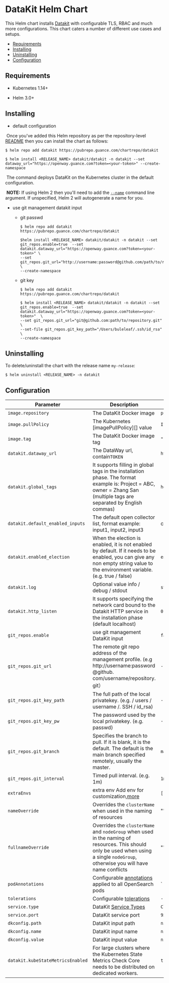 # DataKit Helm Chart

This Helm chart installs [Datakit](https://github.com/GuanceCloud/datakit) with configurable TLS, RBAC and much more configurations. This chart caters a number of different use cases and setups.

- [Requirements](#requirements)
- [Installing](#installing)
- [Uninstalling](#uninstalling)
- [Configuration](#configuration)

## Requirements

- Kubernetes 1.14+

- Helm 3.0+

  

## Installing

- default configuration

​	Once you've added this Helm repository as per the repository-level [README](../../README.md#installing) then you can install the chart as follows:

 ```shell
$ helm repo add datakit https://pubrepo.guance.com/chartrepo/datakit
 
$ helm install <RELEASE_NAME> datakit/datakit -n datakit --set dataway_url="https://openway.guance.com?token=<your-token>" --create-namespace 
 ```

​	The command deploys DataKit on the Kubernetes cluster in the default configuration.

​	**NOTE:** If using Helm 2 then you'll need to add the [`--name`](https://v2.helm.sh/docs/helm/#options-21) command line argument. If unspecified, Helm 2 will autogenerate a name for you.

- use git management datakit input
  - git passwd
  
    ```
    $ helm repo add datakit https://pubrepo.guance.com/chartrepo/datakit
    
    $helm install <RELEASE_NAME> datakit/datakit -n datakit --set git_repos.enable=true  --set datakit.dataway_url="https://openway.guance.com?token=<your-token>" \
    --set git_repos.git_url="http://username:password@github.com/path/to/repository.git" \
    --create-namespace 
    ```
  
  - git key
  
    ```
    $ helm repo add datakit https://pubrepo.guance.com/chartrepo/datakit
    
    $ helm install <RELEASE_NAME> datakit/datakit -n datakit --set git_repos.enable=true  --set datakit.dataway_url="https://openway.guance.com?token=<your-token>"  \
    --set git_repos.git_url="git@github.com:path/to/repository.git" \
    --set-file git_repos.git_key_path="/Users/buleleaf/.ssh/id_rsa" \
    --create-namespace 
    ```
    
    

## Uninstalling
To delete/uninstall the chart with the release name `my-release`:

```shell
$ helm uninstall <RELEASE_NAME> -n datakit
```

## Configuration

| Parameter                | Description                                                  | Default                                                      | Required |
| ------------------------ | ------------------------------------------------------------ | ------------------------------------------------------------ | -------- |
| `image.repository`       | The DataKit Docker image                                     | `pubrepo.guance.com/chartrepo/datakit`                      | `true`   |
| `image.pullPolicy`       | The Kubernetes [imagePullPolicy][] value                     | `IfNotPresent`                                               |          |
| `image.tag`              | The DataKit Docker image tag                                 | `""`                                                         |          |
| `datakit.dataway_url`            | The DataWay url, contain`TOKEN`                              | `https://openway.guance.com?token=<your-token>`              | `true`   |
| `datakit.global_tags`            | It supports filling in global tags in the installation phase. The format example is: Project = ABC, owner = Zhang San (multiple tags are separated by English commas) | `host=__datakit_hostname,host_ip=__datakit_ip`               |          |
| `datakit.default_enabled_inputs` | The default open collector list, format example: input1, input2, input3 | cpu,disk,diskio,mem,swap,system,hostobject,net,host_processes,container |          |
| `datakit.enabled_election`       | When the election is enabled, it is not enabled by default. If it needs to be enabled, you can give any non empty string value to the environment variable. (e.g. true / false) | `enable`                                                     |          |
| `datakit.log`                    | Optional value info / debug / stdout                         | `stdout`                                                     |          |
| `datakit.http_listen`            | It supports specifying the network card bound to the Datakit HTTP service in the installation phase (default localhost) | `0.0.0.0:9529`                                               |          |
| `git_repos.enable`       | use git management DataKit input                             | `false`                                                      |          |
| `git_repos.git_url`      | The remote git repo address of the management profile. (e.g http://username:password @github. com/username/repository. git） | `-`                                                          |          |
| `git_repos.git_key_path` | The full path of the local privatekey. (e.g. / users / username /. SSH / id_rsa) | `-`                                                          |          |
| `git_repos.git_key_pw`   | The password used by the local privatekey. (e.g. passwd)     | `-`                                                          |          |
| `git_repos.git_branch`   | Specifies the branch to pull. If it is blank, it is the default. The default is the main branch specified remotely, usually the master. | `master`                                                     |          |
| `git_repos.git_interval` | Timed pull interval. (e.g. 1m)                               | `1m`                                                         |          |
| `extraEnvs`              | extra env Add env for customization,[more](https://www.yuque.com/dataflux/datakit/datakit-install#f9858758) | `[]`                                                         |          |
| `nameOverride`           | Overrides the `clusterName` when used in the naming of resources | ""                                                           |          |
| `fullnameOverride`       | Overrides the `clusterName` and `nodeGroup` when used in the naming of resources. This should only be used when using a single `nodeGroup`, otherwise you will have name conflicts | ""                                                           |          |
| `podAnnotations`         | Configurable [annotations][] applied to all OpenSearch pods  | `  datakit/logs: | [{"disable": true}]`                      |          |
| `tolerations`            | Configurable [tolerations][]                                 | `- operator: Exists`                                         |          |
| `service.type`           | DataKit [Service Types][]                                    | `ClusterIP`                                                  |          |
| `service.port`           | DataKit service port                                         | `9529`                                                       |          |
| `dkconfig.path`          | DataKit input path                                           | `nil`                                                        |          |
| `dkconfig.name`          | DataKit input name                                           | `nil`                                                        |          |
| `dkconfig.value`         | DataKit input value                                          | `nil`                                                        |          |
| `datakit.kubeStateMetricsEnabled` | For large clusters where the Kubernetes State Metrics Check Core needs to be distributed on dedicated workers. | `true` | |



[environment from variables]: https://kubernetes.io/docs/tasks/configure-pod-container/configure-pod-configmap/#configure-all-key-value-pairs-in-a-configmap-as-container-environment-variables

[hostAliases]: https://kubernetes.io/docs/concepts/services-networking/add-entries-to-pod-etc-hosts-with-host-aliases/

[image.pullPolicy]: https://kubernetes.io/docs/concepts/containers/images/#updating-images


[annotations]: https://kubernetes.io/docs/concepts/overview/working-with-objects/annotations/

[tolerations]: https://kubernetes.io/docs/concepts/configuration/taint-and-toleration/

[service types]: https://kubernetes.io/docs/concepts/services-networking/service/#publishing-services-service-types

